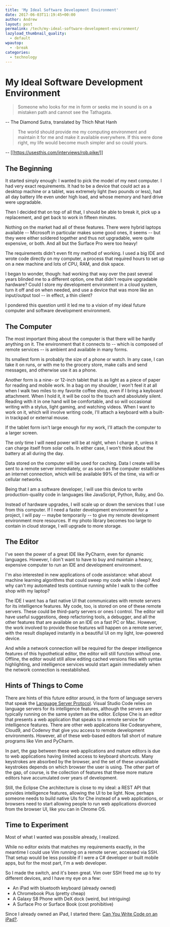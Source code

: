 ```yaml
---
title: 'My Ideal Software Development Environment'
date: 2017-06-03T11:19:45+00:00
author: Andrew
layout: post
permalink: /tech/my-ideal-software-development-environment/
lazyload_thumbnail_quality:
  - default
wpautop:
  - -break
categories:
  - technology
---
```

# My Ideal Software Development Environment

> Someone who looks for me in form
> or seeks me in sound
> is on a mistaken path
> and cannot see the Tathagata.

-- The Diamond Sutra, translated by Thich Nhat Hanh

> The world should provide me my computing environment and maintain it for me and make it available everywhere. If this were done right, my life would become much simpler and so could yours.

-- [[https://usesthis.com/interviews/rob.pike/]]

## The Beginning

It started simply enough: I wanted to pick the model of my next computer. I had very exact requirements. It had to be a device that could act as a desktop machine or a tablet, was extremely light (two pounds or less), had all day battery life even under high load, and whose memory and hard drive were upgradable.

Then I decided that on top of all that, I should be able to break it, pick up a replacement, and get back to work in fifteen minutes.

Nothing on the market had all of these features. There were hybrid laptops available -- Microsoft in particular makes some good ones, it seems -- but they were either soldered together and thus not upgradable, were quite expensive, or both. And all but the Surface Pro were too heavy!

The requirements didn't even fit my method of working. I used a big IDE and wrote code directly on my computer, a process that required hours to set up on a new machine and lots of CPU, RAM, and disk space.

I began to wonder, though: had working that way over the past several years blinded me to a different option, one that didn't require upgradable hardware? Could I store my development environment in a cloud system, turn it off and on when needed, and use a device that was more like an input/output tool -- in effect, a thin client?

I pondered this question until it led me to a vision of my ideal future computer and software development environment.

## The Computer

The most important thing about the computer is that there will be hardly anything on it. The environment that it connects to -- which is composed of remote services -- is ambient and available in many forms.

Its smallest form is probably the size of a phone or watch. In any case, I can take it on runs, or with me to the grocery store, make calls and send messages, and otherwise use it as a phone.

Another form is a nine- or 12-inch tablet that is as light as a piece of paper for reading and mobile work. In a bag on my shoulder, I won't feel it at all when I walk two miles to my favorite coffee shop, even if I bring a keyboard attachment. When I hold it, it will be cool to the touch and absolutely silent. Reading with it in one hand will be comfortable, and so will occasional writing with a stylus, light gaming, and watching videos. When I want to work on it, which will involve writing code, I'll attach a keyboard with a built-in trackpad or external mouse.

If the tablet form isn't large enough for my work, I'll attach the computer to a larger screen.

The only time I will need power will be at night, when I charge it, unless it can charge itself from solar cells. In either case, I won't think about the battery at all during the day.

Data stored on the computer will be used for caching. Data I create will be sent to a remote server immediately, or as soon as the computer establishes an internet connection, which will be available 99% of the time, via wifi or cellular networks.

Being that I am a software developer, I will use this device to write production-quality code in languages like JavaScript, Python, Ruby, and Go.

Instead of hardware upgrades, I will scale up or down the services that I use from this computer. If I need a faster development environment for a project, I will pay -- maybe temporarily -- to give my remote development environment more resources. If my photo library becomes too large to contain in cloud storage, I will upgrade to more storage.

## The Editor

I've seen the power of a great IDE like PyCharm, even for dynamic languages. However, I don't want to have to buy and maintain a heavy, expensive computer to run an IDE and development environment.

I'm also interested in new applications of code assistance: what about machine learning algorithms that could sweep my code while I sleep? And why can't my automated tests continue running while I walk to the coffee shop with my laptop?

The IDE I want has a fast native UI that communicates with remote servers for its intelligence features. My code, too, is stored on one of these remote servers. These could be third-party servers or ones I control. The editor will have useful suggestions, deep refactoring tools, a debugger, and all the other features that are available on an IDE on a fast PC or Mac. However, the work involved to provide those features will happen on a remote server, with the result displayed instantly in a beautiful UI on my light, low-powered device.

And while a network connection will be required for the deeper intelligence features of this hypothetical editor, the editor will still function without one. Offline, the editor would still allow editing cached versions files with syntax highlighting, and intelligence services would start again immediately when the network connection is reestablished.

## Hints of Things to Come

There are hints of this future editor around, in the form of language servers that speak the [Language Server Protocol](http://langserver.org/). Visual Studio Code relies on language servers for its intelligence features, although the servers are typically running on the same system as the editor. Eclipse Che is an editor that presents a web application that speaks to a remote service for intelligence features. There are other web applications like Codeanywhere, Cloud9, and Codenvy that give you access to remote development environments. However, all of these web-based editors fall short of mature programs like Vim and PyCharm.

In part, the gap between these web applications and mature editors is due to web applications having limited access to keyboard shortcuts. Many keystrokes are absorbed by the browser, and the set of these unavailable keystrokes depends on which browser the user is using. The other part of the gap, of course, is the collection of features that these more mature editors have accumulated over years of development.

Still, the Eclipse Che architecture is close to my ideal: a REST API that provides intelligence features, allowing the UI to be light. Now, perhaps someone needs to build native UIs for Che instead of a web applications, or browsers need to start allowing people to run web applications divorced from the browser UI, like you can in Chrome OS.

## Time to Experiment

Most of what I wanted was possible already, I realized.

While no editor exists that matches my requirements exactly, in the meantime I could use Vim running on a remote server, accessed via SSH. That setup would be less possible if I were a C# developer or built mobile apps, but for the most part, I'm a web developer.

So I made the switch, and it's been great. Vim over SSH freed me up to try different devices, and I have my eye on a few:

* An iPad with bluetooth keyboard (already owned)
* A Chromebook Plus (pretty cheap)
* A Galaxy S8 Phone with DeX dock (weird, but intriguing)
* A Surface Pro or Surface Book (cost prohibitive)

Since I already owned an iPad, I started there: [Can You Write Code on an iPad?](ipad.html).

